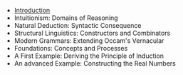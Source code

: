 * [Introduction](./introduction.md)
* Intuitionism: Domains of Reasoning
* Natural Deduction: Syntactic Consequence
* Structural Linguistics: Constructors and Combinators
* Modern Grammars: Extending Occam's Vernacular
* Foundations: Concepts and Processes
* A First Example: Deriving the Principle of Induction
* An advanced Example: Constructing the Real Numbers
